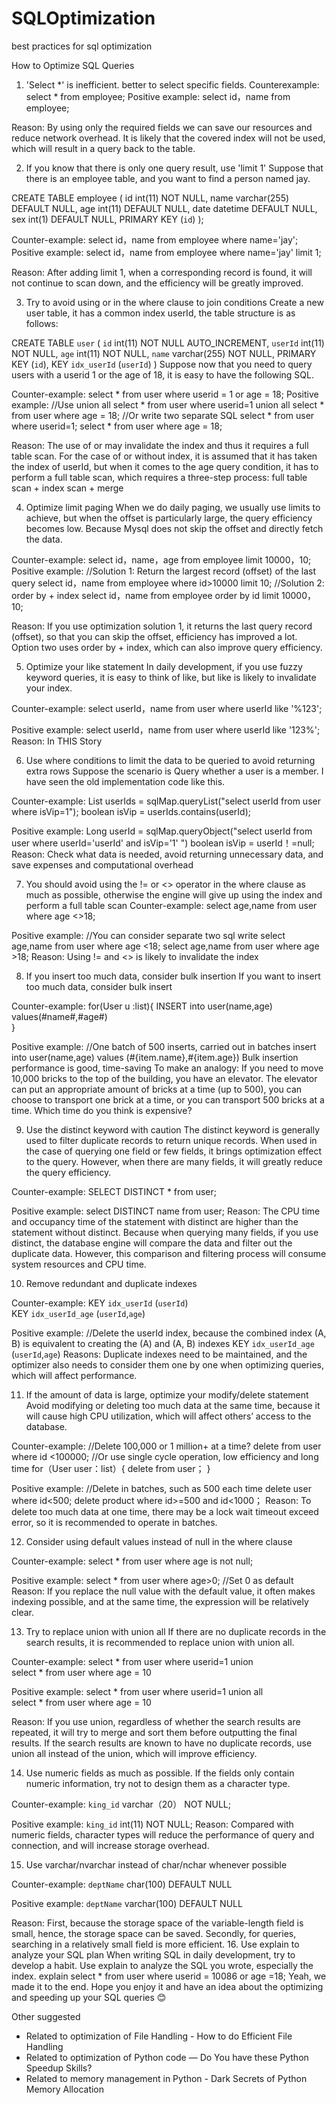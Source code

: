 # SQLOptimization
best practices for sql optimization

How to Optimize SQL Queries

1. 'Select *' is inefficient.  better to select specific fields.
Counterexample:
select * from employee;
Positive example:
select id，name from employee;

Reason:
By using only the required fields we can save our resources and reduce network overhead.
It is likely that the covered index will not be used, which will result in a query back to the table.

2. If you know that there is only one query result, use 'limit 1'
Suppose that there is an employee table, and you want to find a person named jay.

CREATE TABLE employee (
id int(11) NOT NULL,
name varchar(255) DEFAULT NULL,
age int(11) DEFAULT NULL,
date datetime DEFAULT NULL,
sex int(1) DEFAULT NULL,
PRIMARY KEY (`id`) );

Counter-example:
select id，name from employee where name='jay';
Positive example:
select id，name from employee where name='jay' limit 1;

Reason:
After adding limit 1, when a corresponding record is found, it will not continue to scan down, and the efficiency will be greatly improved.

3. Try to avoid using or in the where clause to join conditions
Create a new user table, it has a common index userId, the table structure is as follows:

CREATE TABLE `user` (
  `id` int(11) NOT NULL AUTO_INCREMENT,
  `userId` int(11) NOT NULL,
  `age` int(11) NOT NULL,
  `name` varchar(255) NOT NULL,
  PRIMARY KEY (`id`),
  KEY `idx_userId` (`userId`) )
Suppose now that you need to query users with a userid 1 or the age of 18, it is easy to have the following SQL.

Counter-example:
select * from user where userid = 1 or age = 18;
Positive example:
//Use union all 
select * from user where userid=1 
union all 
select * from user where age = 18;
//Or write two separate SQL
select * from user where userid=1;
select * from user where age = 18;

Reason:
The use of or may invalidate the index and thus it requires a full table scan.
For the case of or without index, it is assumed that it has taken the index of userId, but when it comes to the age query condition, it has to perform a full table scan, which requires a three-step process: full table scan + index scan + merge

4. Optimize limit paging
When we do daily paging, we usually use limits to achieve, but when the offset is particularly large, the query efficiency becomes low. Because Mysql does not skip the offset and directly fetch the data.

Counter-example:
select id，name，age from employee limit 10000，10;
Positive example:
//Solution 1: Return the largest record (offset) of the last query
select id，name from employee where id>10000 limit 10;
//Solution 2: order by + index
select id，name from employee order by id  limit 10000，10;

Reason:
If you use optimization solution 1, it returns the last query record (offset), so that you can skip the offset, efficiency has improved a lot.
Option two uses order by + index, which can also improve query efficiency.

5. Optimize your like statement
In daily development, if you use fuzzy keyword queries, it is easy to think of like, but like is likely to invalidate your index.

Counter-example:
select userId，name from user where userId like '%123';

Positive example:
select userId，name from user where userId like '123%';
Reason: In THIS Story

6. Use where conditions to limit the data to be queried to avoid returning extra rows
Suppose the scenario is Query whether a user is a member. I have seen the old implementation code like this.

Counter-example:
List<Long> userIds = sqlMap.queryList("select userId from user where isVip=1");
boolean isVip = userIds.contains(userId);

Positive example:
Long userId = sqlMap.queryObject("select userId from user where userId='userId' and isVip='1' ")
boolean isVip = userId！=null;
Reason: Check what data is needed, avoid returning unnecessary data, and save expenses and computational overhead

7. You should avoid using the != or <> operator in the where clause as much as possible, otherwise the engine will give up using the index and perform a full table scan
Counter-example:
select age,name  from user where age <>18;

Positive example:
//You can consider separate two sql write
select age,name  from user where age <18;
select age,name  from user where age >18;
Reason: Using != and <> is likely to invalidate the index

8. If you insert too much data, consider bulk insertion
If you want to insert too much data, consider bulk insert

Counter-example:
for(User u :list){
 INSERT into user(name,age) values(#name#,#age#)   
}

Positive example:
//One batch of 500 inserts, carried out in batches
insert into user(name,age) values
<foreach collection="list" item="item" index="index" separator=",">
    (#{item.name},#{item.age})
</foreach>
Bulk insertion performance is good, time-saving
To make an analogy: If you need to move 10,000 bricks to the top of the building, you have an elevator.
The elevator can put an appropriate amount of bricks at a time (up to 500), you can choose to transport one brick at a time, or you can transport 500 bricks at a time. Which time do you think is expensive?

9. Use the distinct keyword with caution
The distinct keyword is generally used to filter duplicate records to return unique records. When used in the case of querying one field or few fields, it brings optimization effect to the query.
However, when there are many fields, it will greatly reduce the query efficiency.

Counter-example:
SELECT DISTINCT * from  user;

Positive example:
select DISTINCT name from user;
Reason: The CPU time and occupancy time of the statement with distinct are higher than the statement without distinct.
Because when querying many fields, if you use distinct, the database engine will compare the data and filter out the duplicate data. However, this comparison and filtering process will consume system resources and CPU time.

10. Remove redundant and duplicate indexes

Counter-example:
KEY `idx_userId` (`userId`)  
KEY `idx_userId_age` (`userId`,`age`)

Positive example:
//Delete the userId index, because the combined index (A, B) is equivalent to creating the (A) and (A, B) indexes
KEY `idx_userId_age` (`userId`,`age`)
Reasons: Duplicate indexes need to be maintained, and the optimizer also needs to consider them one by one when optimizing queries, which will affect performance.

11. If the amount of data is large, optimize your modify/delete statement
Avoid modifying or deleting too much data at the same time, because it will cause high CPU utilization, which will affect others’ access to the database.

Counter-example:
//Delete 100,000 or 1 million+ at a time?
delete from user where id <100000;
//Or use single cycle operation, low efficiency and long time
for（User user：list）{
   delete from user； }

Positive example:
//Delete in batches, such as 500 each time
delete user where id<500;
delete product where id>=500 and id<1000；
Reason: To delete too much data at one time, there may be a lock wait timeout exceed error, so it is recommended to operate in batches.

12. Consider using default values ​​instead of null in the where clause

Counter-example:
select * from user where age is not null;

Positive example:
select * from user where age>0; //Set 0 as default
Reason:
If you replace the null value with the default value, it often makes indexing possible, and at the same time, the expression will be relatively clear.

13. Try to replace union with union all
If there are no duplicate records in the search results, it is recommended to replace union with union all.

Counter-example:
select * from user where userid=1 
union  
select * from user where age = 10

Positive example:
select * from user where userid=1 
union all  
select * from user where age = 10

Reason:
If you use union, regardless of whether the search results are repeated, it will try to merge and sort them before outputting the final results.
If the search results are known to have no duplicate records, use union all instead of the union, which will improve efficiency.

14. Use numeric fields as much as possible. If the fields only contain numeric information, try not to design them as a character type.

Counter-example:
`king_id` varchar（20） NOT NULL;

Positive example:
`king_id` int(11) NOT NULL;
Reason: Compared with numeric fields, character types will reduce the performance of query and connection, and will increase storage overhead.

15. Use varchar/nvarchar instead of char/nchar whenever possible

Counter-example:
`deptName` char(100) DEFAULT NULL

Positive example:
`deptName` varchar(100) DEFAULT NULL

Reason:
First, because the storage space of the variable-length field is small, hence, the storage space can be saved.
Secondly, for queries, searching in a relatively small field is more efficient.
16. Use explain to analyze your SQL plan
When writing SQL in daily development, try to develop a habit. Use explain to analyze the SQL you wrote, especially the index.
explain select * from user where userid = 10086 or age =18;
Yeah, we made it to the end. Hope you enjoy it and have an idea about the optimizing and speeding up your SQL queries 😊

Other suggested
* Related to optimization of File Handling - How to do Efficient File Handling
* Related to optimization of Python code — Do You have these Python Speedup Skills?
* Related to memory management in Python - Dark Secrets of Python Memory Allocation
